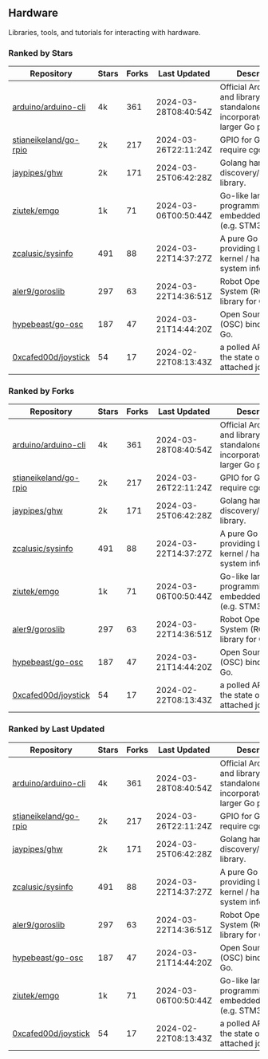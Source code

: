 ## Hardware

Libraries, tools, and tutorials for interacting with hardware.

### Ranked by Stars

| Repository | Stars | Forks | Last Updated | Description | 
|------------|-------|-------|--------------|-------------|
| [arduino/arduino-cli](https://github.com/arduino/arduino-cli) | 4k | 361 | 2024-03-28T08:40:54Z |  Official Arduino CLI and library. Can run standalone, or be incorporated into larger Go projects. |
| [stianeikeland/go-rpio](https://github.com/stianeikeland/go-rpio) | 2k | 217 | 2024-03-26T22:11:24Z |  GPIO for Go, doesn't require cgo. |
| [jaypipes/ghw](https://github.com/jaypipes/ghw) | 2k | 171 | 2024-03-25T06:42:28Z |  Golang hardware discovery/inspection library. |
| [ziutek/emgo](https://github.com/ziutek/emgo) | 1k | 71 | 2024-03-06T00:50:44Z |  Go-like language for programming embedded systems (e.g. STM32 MCU). |
| [zcalusic/sysinfo](https://github.com/zcalusic/sysinfo) | 491 | 88 | 2024-03-22T14:37:27Z |  A pure Go library providing Linux OS / kernel / hardware system information. |
| [aler9/goroslib](https://github.com/aler9/goroslib) | 297 | 63 | 2024-03-22T14:36:51Z |  Robot Operating System (ROS) library for Go. |
| [hypebeast/go-osc](https://github.com/hypebeast/go-osc) | 187 | 47 | 2024-03-21T14:44:20Z |  Open Sound Control (OSC) bindings for Go. |
| [0xcafed00d/joystick](https://github.com/0xcafed00d/joystick) | 54 | 17 | 2024-02-22T08:13:43Z |  a polled API to read the state of an attached joystick. |

### Ranked by Forks

| Repository | Stars | Forks | Last Updated | Description | 
|------------|-------|-------|--------------|-------------|
| [arduino/arduino-cli](https://github.com/arduino/arduino-cli) | 4k | 361 | 2024-03-28T08:40:54Z |  Official Arduino CLI and library. Can run standalone, or be incorporated into larger Go projects. |
| [stianeikeland/go-rpio](https://github.com/stianeikeland/go-rpio) | 2k | 217 | 2024-03-26T22:11:24Z |  GPIO for Go, doesn't require cgo. |
| [jaypipes/ghw](https://github.com/jaypipes/ghw) | 2k | 171 | 2024-03-25T06:42:28Z |  Golang hardware discovery/inspection library. |
| [zcalusic/sysinfo](https://github.com/zcalusic/sysinfo) | 491 | 88 | 2024-03-22T14:37:27Z |  A pure Go library providing Linux OS / kernel / hardware system information. |
| [ziutek/emgo](https://github.com/ziutek/emgo) | 1k | 71 | 2024-03-06T00:50:44Z |  Go-like language for programming embedded systems (e.g. STM32 MCU). |
| [aler9/goroslib](https://github.com/aler9/goroslib) | 297 | 63 | 2024-03-22T14:36:51Z |  Robot Operating System (ROS) library for Go. |
| [hypebeast/go-osc](https://github.com/hypebeast/go-osc) | 187 | 47 | 2024-03-21T14:44:20Z |  Open Sound Control (OSC) bindings for Go. |
| [0xcafed00d/joystick](https://github.com/0xcafed00d/joystick) | 54 | 17 | 2024-02-22T08:13:43Z |  a polled API to read the state of an attached joystick. |

### Ranked by Last Updated

| Repository | Stars | Forks | Last Updated | Description | 
|------------|-------|-------|--------------|-------------|
| [arduino/arduino-cli](https://github.com/arduino/arduino-cli) | 4k | 361 | 2024-03-28T08:40:54Z |  Official Arduino CLI and library. Can run standalone, or be incorporated into larger Go projects. |
| [stianeikeland/go-rpio](https://github.com/stianeikeland/go-rpio) | 2k | 217 | 2024-03-26T22:11:24Z |  GPIO for Go, doesn't require cgo. |
| [jaypipes/ghw](https://github.com/jaypipes/ghw) | 2k | 171 | 2024-03-25T06:42:28Z |  Golang hardware discovery/inspection library. |
| [zcalusic/sysinfo](https://github.com/zcalusic/sysinfo) | 491 | 88 | 2024-03-22T14:37:27Z |  A pure Go library providing Linux OS / kernel / hardware system information. |
| [aler9/goroslib](https://github.com/aler9/goroslib) | 297 | 63 | 2024-03-22T14:36:51Z |  Robot Operating System (ROS) library for Go. |
| [hypebeast/go-osc](https://github.com/hypebeast/go-osc) | 187 | 47 | 2024-03-21T14:44:20Z |  Open Sound Control (OSC) bindings for Go. |
| [ziutek/emgo](https://github.com/ziutek/emgo) | 1k | 71 | 2024-03-06T00:50:44Z |  Go-like language for programming embedded systems (e.g. STM32 MCU). |
| [0xcafed00d/joystick](https://github.com/0xcafed00d/joystick) | 54 | 17 | 2024-02-22T08:13:43Z |  a polled API to read the state of an attached joystick. |

